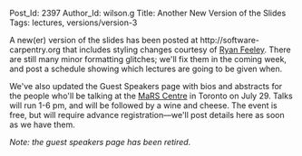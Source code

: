 Post_Id: 2397
Author_Id: wilson.g
Title: Another New Version of the Slides
Tags: lectures, versions/version-3

<p>A new(er) version of the slides has been posted at http://software-carpentry.org that includes styling changes courtesy of <a href="http://www.ryanfeeley.com">Ryan Feeley</a>. There are still many minor formatting glitches; we'll fix them in the coming week, and post a schedule showing which lectures are going to be given when.</p>
<p>We've also updated the Guest Speakers page with bios and abstracts for the people who'll be talking at the <a href="http://www.marsdd.com">MaRS Centre</a> in Toronto on July 29.  Talks will run 1-6 pm, and will be followed by a wine and cheese.  The event is free, but will require advance registration&mdash;we'll post details here as soon as we have them.</p>
<p><em>Note: the guest speakers page has been retired.</em></p>
